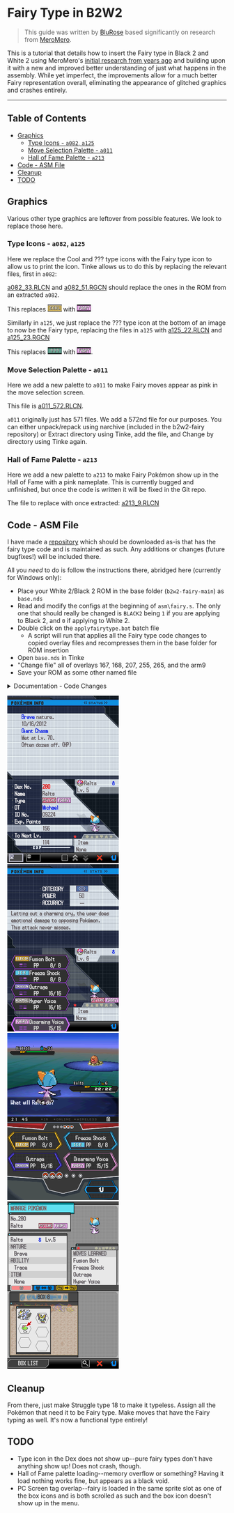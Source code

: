 # Fairy Type in B2W2
> This guide was written by [BluRose](https://github.com/BluRosie) based significantly on research from [MeroMero](https://www.pokecommunity.com/showthread.php?t=349000).

This is a tutorial that details how to insert the Fairy type in Black 2 and White 2 using MeroMero's [initial research from years ago](https://www.pokecommunity.com/showthread.php?t=349000) and building upon it with a new and improved better understanding of just what happens in the assembly.  While yet imperfect, the improvements allow for a much better Fairy representation overall, eliminating the appearance of glitched graphics and crashes entirely.

---
## Table of Contents
* [Graphics](#graphics)
  * [Type Icons - ``a082``, ``a125``](#type-icons---a082-a125)
  * [Move Selection Palette - ``a011``](#move-selection-palette---a011)
  * [Hall of Fame Palette - ``a213``](#hall-of-fame-palette---a213)
* [Code - ASM File](#code---asm-file)
* [Cleanup](#cleanup)
* [TODO](#todo)

## Graphics
Various other type graphics are leftover from possible features.  We look to replace those here.

### Type Icons - ``a082``, ``a125``
Here we replace the Cool and ??? type icons with the Fairy type icon to allow us to print the icon.  Tinke allows us to do this by replacing the relevant files, first in ``a082``: 

[a082_33.RLCN](a082_33.RLCN) and [a082_51.RGCN](a082_33.RGCN) should replace the ones in the ROM from an extracted ``a082``.

This replaces ![](cool_type.png) with ![](fairy_type_1.png)

Similarly in ``a125``, we just replace the ??? type icon at the bottom of an image to now be the Fairy type, replacing the files in ``a125`` with [a125_22.RLCN](a125_22.RLCN) and [a125_23.RGCN](a125_23.RGCN)

This replaces ![](question_type.png) with ![](fairy_type_2.png).

### Move Selection Palette - ``a011``
Here we add a new palette to ``a011`` to make Fairy moves appear as pink in the move selection screen.

This file is [a011_572.RLCN](a011_572.RLCN).

``a011`` originally just has 571 files.  We add a 572nd file for our purposes.  You can either unpack/repack using narchive (included in the b2w2-fairy repository) or Extract directory using Tinke, add the file, and Change by directory using Tinke again.  

### Hall of Fame Palette - ``a213``
Here we add a new palette to ``a213`` to make Fairy Pokémon show up in the Hall of Fame with a pink nameplate.  This is currently bugged and unfinished, but once the code is written it will be fixed in the Git repo.

The file to replace with once extracted:  [a213_9.RLCN](a213_9.RLCN)

## Code - ASM File
I have made a [repository](https://github.com/BluRosie/b2w2-fairy) which should be downloaded as-is that has the fairy type code and is maintained as such.  Any additions or changes (future bugfixes!) will be included there.

All you *need* to do is follow the instructions there, abridged here (currently for Windows only):
- Place your White 2/Black 2 ROM in the base folder (`b2w2-fairy-main`) as `base.nds`
- Read and modify the configs at the beginning of `asm\fairy.s`.  The only one that should really be changed is `BLACK2` being `1` if you are applying to Black 2, and `0` if applying to White 2.
- Double click on the `applyfairytype.bat` batch file
  - A script will run that applies all the Fairy type code changes to copied overlay files and recompresses them in the base folder for ROM insertion
- Open `base.nds` in Tinke
- "Change file" all of overlays 167, 168, 207, 255, 265, and the arm9
- Save your ROM as some other named file

<details>
<summary>Documentation - Code Changes</summary>

<br>

<b>Overlay 167</b>

This overlay hosts the type chart.  All the edits made to this overlay are for adjusting the type chart.  The type chart declaration is
```c
const u8 gTypeEffectiveness[NUM_OF_TYPES][NUM_OF_TYPES];

gTypeEffectiveness[atkType][defType] grabs the effectiveness of atkType when attacking defType
- 08 is super effective
- 04 is normal effective
- 02 is not very effective
- 00 is ineffective
```
So all of the code for accessing subsequent entries needs to take into account an extra element in each row and an extra column.

<br>

<b>Overlay 168</b>

This overlay hosts the move type -> move selection palette table.  We just write a 572 near the end of the file and leave it be to correspond to the newly created nclr in a011.

<br>

<b>Overlay 207</b>

This overlay handles a lot of the code for the summary screen.  We edit it to support the new type icon.

The old structure allocated for this was `0x264` in size, and at `0x130` it kept track of the type icon OAM id's or something like that.  I'm honestly not 100% certain what it is, but it maps something to the graphics.  This is a common theme with all of the type icon edits made.

First, we double the memory heap allocation size for the summary screen to give us freedom in messing with the structure.  We need to add an entry to the `0x130` structure.  This is an issue--it's baked into the overall structure.  We need to move it to the end of the old structure--we can do this by replacing the `0x130` entries that represent this with `0x264` and to increase the size of the allocated structure to begin with to allow for this moving.  How this is done is documented in the `asm\fairy.s` file.

<br>

<b>Overlay 255</b>

Similarly, the PC Screen has a structure `0xA5BC` in size.  At `0xA268` of this structure, the type icon OAM id's are stored once again.  This would be as simple as moving it to the end, but `0xA268` is actually just a part of a substructure that is baked into the overall structure that starts at `0x18C`.  At `0xA0DC` of this substructure, there is a massive array of OAM id's for every sprite that is possibly on screen.  This includes and captures the `0xA268` from the overall structure--so I end up writing a hook into that area that checks for the overall structure offset and will redirect it to the end if it's part of the type icons.

Whenever switching off of a Pokémon, the type icons are all deleted and and replaced--this is done by deleting all of the type OAM id's in a for loop.  There are two separate code areas that are run for these, one for switching onto a new Pokémon and another for switching into blank space.  These for loops are both expanded to run one more time for the Fairy type.

This new type then takes the tag of one of the boxes when "move Pokémon" is selected, so the box is then deleted instead of loaded in properly.  Need to look into moving the boxes to be one tag later.

<br>

<b>Overlay 265</b>

Here, the table `u32 type_to_loaded_gfx_hof[NUM_OF_TYPES]` exists to map the types to their loaded SPA file when the hall of fame cutscene happens.  This SPA is all of the particles that appear when the Pokémon slides on screen.  Similarly, the palette table is at the very end of the overlay, but currently assigning a valid palette causes a crash in the hall of fame.  As such, we currently just load an invalid palette to prevent the crash.

</details>

![](summary_1.png) ![](summary_2.png) ![](select.png) ![](pc_screen.png)

## Cleanup
From there, just make Struggle type 18 to make it typeless.  Assign all the Pokémon that need it to be Fairy type.  Make moves that have the Fairy typing as well.  It's now a functional type entirely!

## TODO
- Type icon in the Dex does not show up--pure fairy types don't have anything show up!  Does not crash, though.
- Hall of Fame palette loading--memory overflow or something?  Having it load nothing works fine, but appears as a black void.
- PC Screen tag overlap--fairy is loaded in the same sprite slot as one of the box icons and is both scrolled as such and the box icon doesn't show up in the menu.
